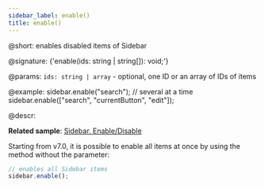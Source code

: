 ```yaml
---
sidebar_label: enable()
title: enable()
---          
```


@short: enables disabled items of Sidebar

@signature: {'enable(ids: string | string[]): void;'}

@params:
`ids: string | array` - optional, one ID or an array of IDs of items

@example:
sidebar.enable("search");
// several at a time
sidebar.enable(["search", "currentButton", "edit"]);

@descr:

**Related sample**: [Sidebar. Enable/Disable](https://snippet.dhtmlx.com/ea9fywne)

Starting from v7.0, it is possible to enable all items at once by using the method without the parameter:

~~~js
// enables all Sidebar items
sidebar.enable();
~~~

[comment]: # (@related: sidebar/work_with_sidebar.md#disabling-and-enabling-controls)
